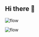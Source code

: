 ## Hi there 👋

![flow](https://user-images.githubusercontent.com/21979/229357897-5f82b26e-b5d0-4c5a-9397-8f614408ed14.svg)


![flow](https://user-images.githubusercontent.com/21979/229358575-9cd2d050-72e2-46dc-a8ac-fcc40d81ec9d.svg)
